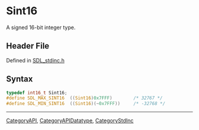 # Sint16

A signed 16-bit integer type.

## Header File

Defined in [SDL_stdinc.h](https://github.com/libsdl-org/SDL/blob/SDL2/include/SDL_stdinc.h)

## Syntax

```c
typedef int16_t Sint16;
#define SDL_MAX_SINT16  ((Sint16)0x7FFF)        /* 32767 */
#define SDL_MIN_SINT16  ((Sint16)(~0x7FFF))     /* -32768 */
```





----
[CategoryAPI](CategoryAPI), [CategoryAPIDatatype](CategoryAPIDatatype), [CategoryStdInc](CategoryStdInc)

